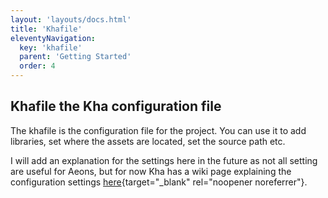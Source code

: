 ```yaml
---
layout: 'layouts/docs.html'
title: 'Khafile'
eleventyNavigation:
  key: 'khafile'
  parent: 'Getting Started'
  order: 4
---
```


## Khafile the Kha configuration file
The khafile is the configuration file for the project. You can use it to add libraries, set where the assets are
located, set the source path etc.  

I will add an explanation for the settings here in the future as not all setting are useful for Aeons, but for now Kha
has a wiki page explaining the configuration settings [here](https://github.com/Kode/Kha/wiki/khafile.js){target="_blank" rel="noopener noreferrer"}.

